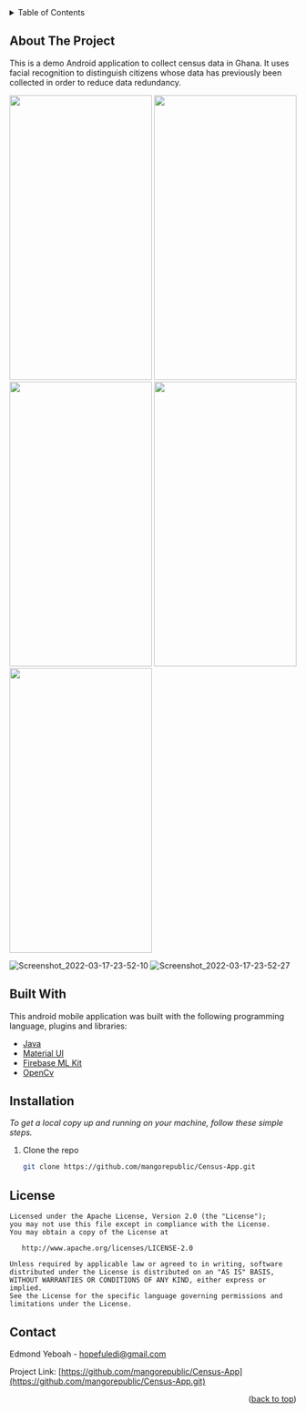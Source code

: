 <div id="top"></div>
<!-- TABLE OF CONTENTS -->


<details>
  <summary>Table of Contents</summary>
  <ol>
    <li>
      <a href="#about-the-project">About The Project</a>
    </li>
    <li><a href="#built-with">Built With</a></li>
    <li>
      <a href="#installation" >Installation</a>
    </li>
    <li><a href="#license">License</a></li>
    <li><a href="#contact">Contact</a></li>
  </ol>
</details>

<!-- ABOUT THE PROJECT -->
## About The Project

This is a demo Android application to collect census data in Ghana. It uses facial recognition to distinguish citizens whose data has previously been collected in order to reduce data redundancy.

<img src="https://user-images.githubusercontent.com/38086894/158912654-23f325b0-88d2-4d36-9df0-8280ec2f775a.png" width="250" height="500">  <img src="https://user-images.githubusercontent.com/38086894/158912664-6fc96962-387b-4b6a-b8c4-4449a451506e.png" width="250" height="500">  <img src="https://user-images.githubusercontent.com/38086894/158912691-61fc83a2-334e-4e20-a286-134ce6643d25.png" width="250" height="500">  <img src="https://user-images.githubusercontent.com/38086894/158912718-0015018f-b050-404c-ab96-99f9d088f71d.png" width="250" height="500">  <img src="https://user-images.githubusercontent.com/38086894/133304256-3827a75c-7c87-46bf-91ef-d386b7f8a72e.png" width="250" height="500"> 


![Screenshot_2022-03-17-23-52-10](https://user-images.githubusercontent.com/38086894/158912718-0015018f-b050-404c-ab96-99f9d088f71d.png)
![Screenshot_2022-03-17-23-52-27](https://user-images.githubusercontent.com/38086894/158912721-4c2465b9-bedc-42e9-9abc-c6d81fc4605a.png)




## Built With

This android mobile application was built with the following programming language, plugins and libraries:

* [Java](https://www.java.com/en/)
* [Material UI](https://material.io)
* [Firebase ML Kit](https://firebase.google.com/products/ml?gclsrc=aw.ds&gclid=Cj0KCQjwuMuRBhCJARIsAHXdnqOQ-rSi_toOELt9HtY7jvGMD-1KwpxJ41GZlIN4WikU_Qr52cpGtk4aAsr8EALw_wcB)
* [OpenCv](https://docs.opencv.org/4.x/)


## Installation

_To get a local copy up and running on your machine, follow these simple steps._

1. Clone the repo
   ```sh
   git clone https://github.com/mangorepublic/Census-App.git
   ```




<!-- LICENSE -->
## License

```
Licensed under the Apache License, Version 2.0 (the "License");
you may not use this file except in compliance with the License.
You may obtain a copy of the License at

   http://www.apache.org/licenses/LICENSE-2.0

Unless required by applicable law or agreed to in writing, software
distributed under the License is distributed on an "AS IS" BASIS,
WITHOUT WARRANTIES OR CONDITIONS OF ANY KIND, either express or implied.
See the License for the specific language governing permissions and
limitations under the License.
```





<!-- CONTACT -->
## Contact

Edmond Yeboah - hopefuledi@gmail.com

Project Link: [https://github.com/mangorepublic/Census-App](https://github.com/mangorepublic/Census-App.git)



<p align="right">(<a href="#top">back to top</a>)</p>





